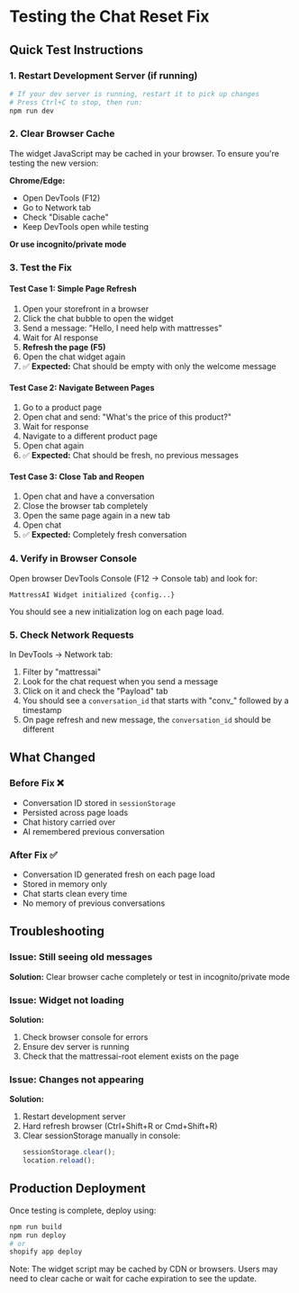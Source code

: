 # Testing the Chat Reset Fix

## Quick Test Instructions

### 1. Restart Development Server (if running)
```bash
# If your dev server is running, restart it to pick up changes
# Press Ctrl+C to stop, then run:
npm run dev
```

### 2. Clear Browser Cache
The widget JavaScript may be cached in your browser. To ensure you're testing the new version:

**Chrome/Edge:**
- Open DevTools (F12)
- Go to Network tab
- Check "Disable cache"
- Keep DevTools open while testing

**Or use incognito/private mode**

### 3. Test the Fix

#### Test Case 1: Simple Page Refresh
1. Open your storefront in a browser
2. Click the chat bubble to open the widget
3. Send a message: "Hello, I need help with mattresses"
4. Wait for AI response
5. **Refresh the page (F5)**
6. Open the chat widget again
7. ✅ **Expected:** Chat should be empty with only the welcome message

#### Test Case 2: Navigate Between Pages
1. Go to a product page
2. Open chat and send: "What's the price of this product?"
3. Wait for response
4. Navigate to a different product page
5. Open chat again
6. ✅ **Expected:** Chat should be fresh, no previous messages

#### Test Case 3: Close Tab and Reopen
1. Open chat and have a conversation
2. Close the browser tab completely
3. Open the same page again in a new tab
4. Open chat
5. ✅ **Expected:** Completely fresh conversation

### 4. Verify in Browser Console

Open browser DevTools Console (F12 → Console tab) and look for:
```
MattressAI Widget initialized {config...}
```

You should see a new initialization log on each page load.

### 5. Check Network Requests

In DevTools → Network tab:
1. Filter by "mattressai"
2. Look for the chat request when you send a message
3. Click on it and check the "Payload" tab
4. You should see a `conversation_id` that starts with "conv_" followed by a timestamp
5. On page refresh and new message, the `conversation_id` should be different

## What Changed

### Before Fix ❌
- Conversation ID stored in `sessionStorage`
- Persisted across page loads
- Chat history carried over
- AI remembered previous conversation

### After Fix ✅
- Conversation ID generated fresh on each page load
- Stored in memory only
- Chat starts clean every time
- No memory of previous conversations

## Troubleshooting

### Issue: Still seeing old messages
**Solution:** Clear browser cache completely or test in incognito/private mode

### Issue: Widget not loading
**Solution:** 
1. Check browser console for errors
2. Ensure dev server is running
3. Check that the mattressai-root element exists on the page

### Issue: Changes not appearing
**Solution:**
1. Restart development server
2. Hard refresh browser (Ctrl+Shift+R or Cmd+Shift+R)
3. Clear sessionStorage manually in console:
   ```javascript
   sessionStorage.clear();
   location.reload();
   ```

## Production Deployment

Once testing is complete, deploy using:
```bash
npm run build
npm run deploy
# or
shopify app deploy
```

Note: The widget script may be cached by CDN or browsers. Users may need to clear cache or wait for cache expiration to see the update.

